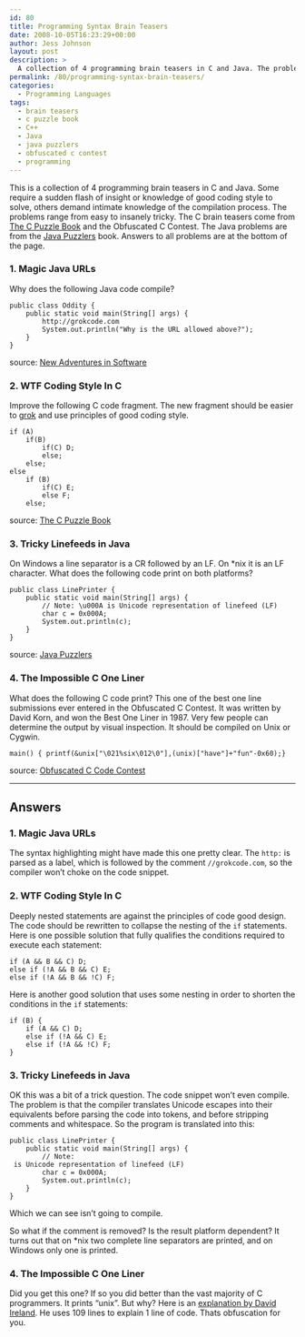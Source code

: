 ```yaml
---
id: 80
title: Programming Syntax Brain Teasers
date: 2008-10-05T16:23:29+00:00
author: Jess Johnson
layout: post
description: >
  A collection of 4 programming brain teasers in C and Java. The problems range from easy to damn near impossible.
permalink: /80/programming-syntax-brain-teasers/
categories:
  - Programming Languages
tags:
  - brain teasers
  - c puzzle book
  - C++
  - Java
  - java puzzlers
  - obfuscated c contest
  - programming
---
```

This is a collection of 4 programming brain teasers in C and Java. Some require a sudden flash of insight or knowledge of good coding style to solve, others demand intimate knowledge of the compilation process. The problems range from easy to insanely tricky. The C brain teasers come from [The C Puzzle Book](http://www.amazon.com/gp/product/0201604612?ie=UTF8&tag=grok-20&linkCode=as2&camp=1789&creative=9325&creativeASIN=0201604612 "The C Puzzle Book") and the Obfuscated C Contest. The Java problems are from the [Java Puzzlers](http://www.amazon.com/gp/product/032133678X?ie=UTF8&tag=grok-20&linkCode=as2&camp=1789&creative=9325&creativeASIN=032133678X "Java Puzzlers") book. Answers to all problems are at the bottom of the page.<!--more-->

### 1. Magic Java URLs

Why does the following Java code compile?

<pre><code class="language-java">public class Oddity {
    public static void main(String[] args) {
        http://grokcode.com
        System.out.println("Why is the URL allowed above?");
    }
}</code></pre>

source: [New Adventures in Software](http://blog.uncommons.org/2008/08/24/a-java-syntax-quirk/ "New Adventures in Software")

### 2. WTF Coding Style In C

Improve the following C code fragment. The new fragment should be easier to [grok](http://grokcode.com/95/definition-and-origin-of-grok/ "grok") and use principles of good coding style.

<pre><code class="language-c">if (A)
    if(B)
        if(C) D;
        else;
    else;
else
    if (B)
        if(C) E;
        else F;
    else;</code></pre>

source: [The C Puzzle Book](http://www.amazon.com/gp/product/0201604612?ie=UTF8&tag=grok-20&linkCode=as2&camp=1789&creative=9325&creativeASIN=0201604612 "The C Puzzle Book")

### 3. Tricky Linefeeds in Java

On Windows a line separator is a CR followed by an LF. On *nix it is an LF character. What does the following code print on both platforms?

<pre><code class="language-java">public class LinePrinter {
    public static void main(String[] args) {
        // Note: \u000A is Unicode representation of linefeed (LF)
        char c = 0x000A;
        System.out.println(c);
    }
}</code></pre>

source: [Java Puzzlers](http://www.amazon.com/gp/product/032133678X?ie=UTF8&tag=grok-20&linkCode=as2&camp=1789&creative=9325&creativeASIN=032133678X "Java Puzzlers")

### 4. The Impossible C One Liner

What does the following C code print? This one of the best one line submissions ever entered in the Obfuscated C Contest. It was written by David Korn, and won the Best One Liner in 1987. Very few people can determine the output by visual inspection. It should be compiled on Unix or Cygwin.

<pre><code class="language-c">main() { printf(&unix["\021%six\012\0"],(unix)["have"]+"fun"-0x60);}</code></pre>

source: [Obfuscated C Code Contest](http://www.ioccc.org/years.html#1987_korn "Obfuscated C Code Contest")

* * *

## Answers

### 1. Magic Java URLs

The syntax highlighting might have made this one pretty clear. The `http:` is parsed as a label, which is followed by the comment `//grokcode.com`, so the compiler won&#8217;t choke on the code snippet.

### 2. WTF Coding Style In C

Deeply nested statements are against the principles of code good design. The code should be rewritten to collapse the nesting of the `if` statements. Here is one possible solution that fully qualifies the conditions required to execute each statement:

<pre><code class="language-c">if (A && B && C) D;
else if (!A && B && C) E;
else if (!A && B && !C) F;</code></pre>

Here is another good solution that uses some nesting in order to shorten the conditions in the `if` statements:

<pre><code class="language-c">if (B) {
    if (A && C) D;
    else if (!A && C) E;
    else if (!A && !C) F;
}</code></pre>

### 3. Tricky Linefeeds in Java

OK this was a bit of a trick question. The code snippet won&#8217;t even compile. The problem is that the compiler translates Unicode escapes into their equivalents before parsing the code into tokens, and before stripping comments and whitespace. So the program is translated into this:

<pre><code class="language-java">public class LinePrinter {
    public static void main(String[] args) {
        // Note:
 is Unicode representation of linefeed (LF)
        char c = 0x000A;
        System.out.println(c);
    }
}</code></pre>

Which we can see isn&#8217;t going to compile.

So what if the comment is removed? Is the result platform dependent? It turns out that on *nix two complete line separators are printed, and on Windows only one is printed.

### 4. The Impossible C One Liner

Did you get this one? If so you did better than the vast majority of C programmers. It prints &#8220;unix&#8221;. But why? Here is an [explanation by David Ireland](http://www.di-mgt.com.au/src/korn_ioccc.txt). He uses 109 lines to explain 1 line of code. Thats obfuscation for you.
